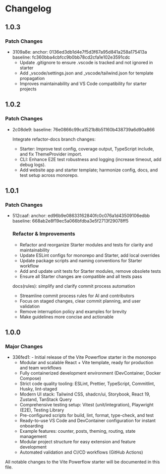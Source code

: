 # Changelog

## 1.0.3

### Patch Changes

- 3109a8e: anchor: 0136ed3db1d4e7f5d3f67a95d841a258a175413a
  baseline: fc360bba4cbfcc9b0bb78cd2cfa1e102e3591cdc
  - Update .gitignore to ensure .vscode is tracked and not ignored in starter
  - Add \_vscode/settings.json and \_vscode/tailwind.json for template propagation
  - Improves maintainability and VS Code compatibility for starter projects

## 1.0.2

### Patch Changes

- 2c08de9: baseline: 76e0866c99ca1521b8b51160b438739a6d90a866

  Integrate refactor-docs branch changes:
  - Starter: Improve test config, coverage output, TypeScript include, and fix ThemeProvider import.
  - CLI: Enhance E2E test robustness and logging (increase timeout, add debug logs).
  - Add website app and starter template; harmonize config, docs, and test setup across monorepo.

## 1.0.1

### Patch Changes

- 512caaf: anchor: ed96b9e08633162840fc0c076a1d43509106edbb
  baseline: 668ab2e8f19ec5a066bfdba3e5f2713f29078ff5

  ### Refactor & Improvements
  - Refactor and reorganize Starter modules and tests for clarity and maintainability
  - Update ESLint configs for monorepo and Starter, add local overrides
  - Update package scripts and naming conventions for Starter workflow
  - Add and update unit tests for Starter modules, remove obsolete tests
  - Ensure all Starter changes are compatible and all tests pass

  docs(rules): simplify and clarify commit process automation
  - Streamline commit process rules for AI and contributors
  - Focus on staged changes, clear commit planning, and user validation
  - Remove interruption policy and examples for brevity
  - Make guidelines more concise and actionable

## 1.0.0

### Major Changes

- 336fed1: - Initial release of the Vite Powerflow starter in the monorepo
  - Modular and scalable React + Vite template, ready for production and team workflows
  - Fully containerized development environment (DevContainer, Docker Compose)
  - Strict code quality tooling: ESLint, Prettier, TypeScript, Commitlint, Husky, lint-staged
  - Modern UI stack: Tailwind CSS, shadcn/ui, Storybook, React 19, Zustand, TanStack Query
  - Comprehensive testing setup: Vitest (unit/integration), Playwright (E2E), Testing Library
  - Pre-configured scripts for build, lint, format, type-check, and test
  - Ready-to-use VS Code and DevContainer configuration for instant onboarding
  - Example features: counter, posts, theming, routing, state management
  - Modular project structure for easy extension and feature development
  - Automated validation and CI/CD workflows (GitHub Actions)

All notable changes to the Vite Powerflow starter will be documented in this file.

